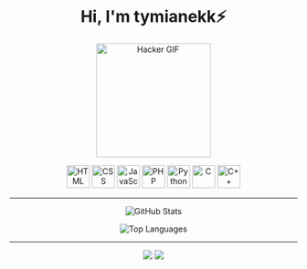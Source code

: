 <h1 align="center">Hi, I'm tymianekk⚡</h1>

<p align="center">
  <img src="https://media.giphy.com/media/du3J3cXyzhj75IOgvA/giphy.gif" width="200" alt="Hacker GIF">
</p>

<p align="center">
  <!-- Logos of programming languages -->
  <img src="https://cdn.jsdelivr.net/gh/devicons/devicon/icons/html5/html5-original.svg" width="40" height="40" alt="HTML" />
  <img src="https://cdn.jsdelivr.net/gh/devicons/devicon/icons/css3/css3-original.svg" width="40" height="40" alt="CSS" />
  <img src="https://cdn.jsdelivr.net/gh/devicons/devicon/icons/javascript/javascript-original.svg" width="40" height="40" alt="JavaScript" />
  <img src="https://cdn.jsdelivr.net/gh/devicons/devicon/icons/php/php-original.svg" width="40" height="40" alt="PHP" />
  <img src="https://cdn.jsdelivr.net/gh/devicons/devicon/icons/python/python-original.svg" width="40" height="40" alt="Python" />
  <img src="https://cdn.jsdelivr.net/gh/devicons/devicon/icons/c/c-original.svg" width="40" height="40" alt="C" />
  <img src="https://cdn.jsdelivr.net/gh/devicons/devicon/icons/cplusplus/cplusplus-original.svg" width="40" height="40" alt="C++" />
</p>

---

<p align="center">
  <img src="https://github-readme-stats.vercel.app/api?username=tymianekk&show_icons=true&theme=radical" alt="GitHub Stats" />
</p>

<p align="center">
  <img src="https://github-readme-stats.vercel.app/api/top-langs/?username=tymianekk&layout=compact&theme=radical" alt="Top Languages" />
</p>

---

<p align="center">
  <a href="mailto:tymianekk.1@gmail.com"><img src="https://img.shields.io/badge/email-%F0%9F%93%A7-lightgrey?style=for-the-badge"></a>
  <a href="https://discordapp.com/users/1085437666692182047" target="_blank"><img src="https://img.shields.io/badge/discord-@tymianekk\_-blueviolet?style=for-the-badge&logo=discord"></a>
</p>
